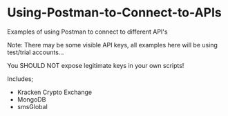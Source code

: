 # Using-Postman-to-Connect-to-APIs
Examples of using Postman to connect to different API's

Note: There may be some visible API keys, all examples here will be using test/trial accounts... 

You SHOULD NOT expose legitimate keys in your own scripts!

Includes;
- Kracken Crypto Exchange
- MongoDB
- smsGlobal
